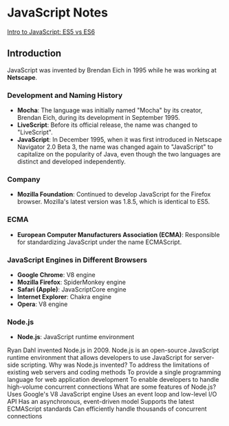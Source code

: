 # JavaScript Notes

[Intro to JavaScript: ES5 vs ES6](https://medium.com/@pawan2505/intro-to-javascript-es5-vs-es6-dcfad3bf6f8e)


## Introduction

JavaScript was invented by Brendan Eich in 1995 while he was working at **Netscape**.

### Development and Naming History

- **Mocha**: The language was initially named "Mocha" by its creator, Brendan Eich, during its development in September 1995.
- **LiveScript**: Before its official release, the name was changed to "LiveScript".
- **JavaScript**: In December 1995, when it was first introduced in Netscape Navigator 2.0 Beta 3, the name was changed again to "JavaScript" to capitalize on the popularity of Java, even though the two languages are distinct and developed independently.

### Company

- **Mozilla Foundation**: Continued to develop JavaScript for the Firefox browser. Mozilla's latest version was 1.8.5, which is identical to ES5.

### ECMA

- **European Computer Manufacturers Association (ECMA)**: Responsible for standardizing JavaScript under the name ECMAScript.

### JavaScript Engines in Different Browsers

- **Google Chrome**: V8 engine
- **Mozilla Firefox**: SpiderMonkey engine
- **Safari (Apple)**: JavaScriptCore engine
- **Internet Explorer**: Chakra engine
- **Opera**: V8 engine

### Node.js

- **Node.js**: JavaScript runtime environment


Ryan Dahl invented Node.js in 2009. Node.js is an open-source JavaScript runtime environment that allows developers to use JavaScript for server-side scripting. 
Why was Node.js invented? 
To address the limitations of existing web servers and coding methods
To provide a single programming language for web application development
To enable developers to handle high-volume concurrent connections
What are some features of Node.js? 
Uses Google's V8 JavaScript engine
Uses an event loop and low-level I/O API
Has an asynchronous, event-driven model
Supports the latest ECMAScript standards
Can efficiently handle thousands of concurrent connections


<!-- The newest version of JavaScript is called ECMAScript 2023 or ES2023 for short.  -->